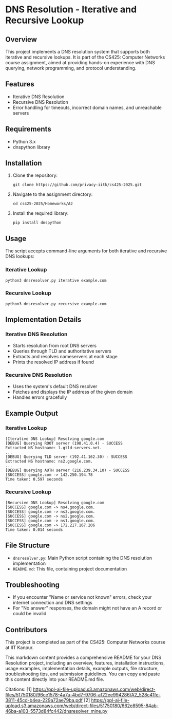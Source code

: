 
# DNS Resolution - Iterative and Recursive Lookup

## Overview

This project implements a DNS resolution system that supports both iterative and recursive lookups. It is part of the CS425: Computer Networks course assignment, aimed at providing hands-on experience with DNS querying, network programming, and protocol understanding.

## Features

- Iterative DNS Resolution
- Recursive DNS Resolution
- Error handling for timeouts, incorrect domain names, and unreachable servers

## Requirements

- Python 3.x
- dnspython library

## Installation

1. Clone the repository:
   ```
   git clone https://github.com/privacy-iitk/cs425-2025.git
   ```

2. Navigate to the assignment directory:
   ```
   cd cs425-2025/Homeworks/A2
   ```

3. Install the required library:
   ```
   pip install dnspython
   ```

## Usage

The script accepts command-line arguments for both iterative and recursive DNS lookups:

### Iterative Lookup
```
python3 dnsresolver.py iterative example.com
```

### Recursive Lookup
```
python3 dnsresolver.py recursive example.com
```

## Implementation Details

### Iterative DNS Resolution
- Starts resolution from root DNS servers
- Queries through TLD and authoritative servers
- Extracts and resolves nameservers at each stage
- Prints the resolved IP address if found

### Recursive DNS Resolution
- Uses the system's default DNS resolver
- Fetches and displays the IP address of the given domain
- Handles errors gracefully

## Example Output

### Iterative Lookup
```
[Iterative DNS Lookup] Resolving google.com
[DEBUG] Querying ROOT server (198.41.0.4) - SUCCESS
Extracted NS hostname: l.gtld-servers.net.
...
[DEBUG] Querying TLD server (192.41.162.30) - SUCCESS
Extracted NS hostname: ns2.google.com.
...
[DEBUG] Querying AUTH server (216.239.34.10) - SUCCESS
[SUCCESS] google.com -> 142.250.194.78
Time taken: 0.597 seconds
```

### Recursive Lookup
```
[Recursive DNS Lookup] Resolving google.com
[SUCCESS] google.com -> ns4.google.com.
[SUCCESS] google.com -> ns3.google.com.
[SUCCESS] google.com -> ns2.google.com.
[SUCCESS] google.com -> ns1.google.com.
[SUCCESS] google.com -> 172.217.167.206
Time taken: 0.014 seconds
```

## File Structure

- `dnsresolver.py`: Main Python script containing the DNS resolution implementation
- `README.md`: This file, containing project documentation

## Troubleshooting

- If you encounter "Name or service not known" errors, check your internet connection and DNS settings
- For "No answer" responses, the domain might not have an A record or could be invalid

## Contributors

This project is completed as part of the CS425: Computer Networks course at IIT Kanpur.

This markdown content provides a comprehensive README for your DNS Resolution project, including an overview, features, installation instructions, usage examples, implementation details, example outputs, file structure, troubleshooting tips, and submission guidelines. You can copy and paste this content directly into your README.md file.

Citations:
[1] https://ppl-ai-file-upload.s3.amazonaws.com/web/direct-files/51750180/96ce1578-4a7a-4bd7-9706-af22ee994286/A2_528c41fe-3811-45cd-b4ea-229a72ae79ba.pdf
[2] https://ppl-ai-file-upload.s3.amazonaws.com/web/direct-files/51750180/662e8595-84ab-46ba-a103-5573d84fc442/dnsresolver_mine.py

